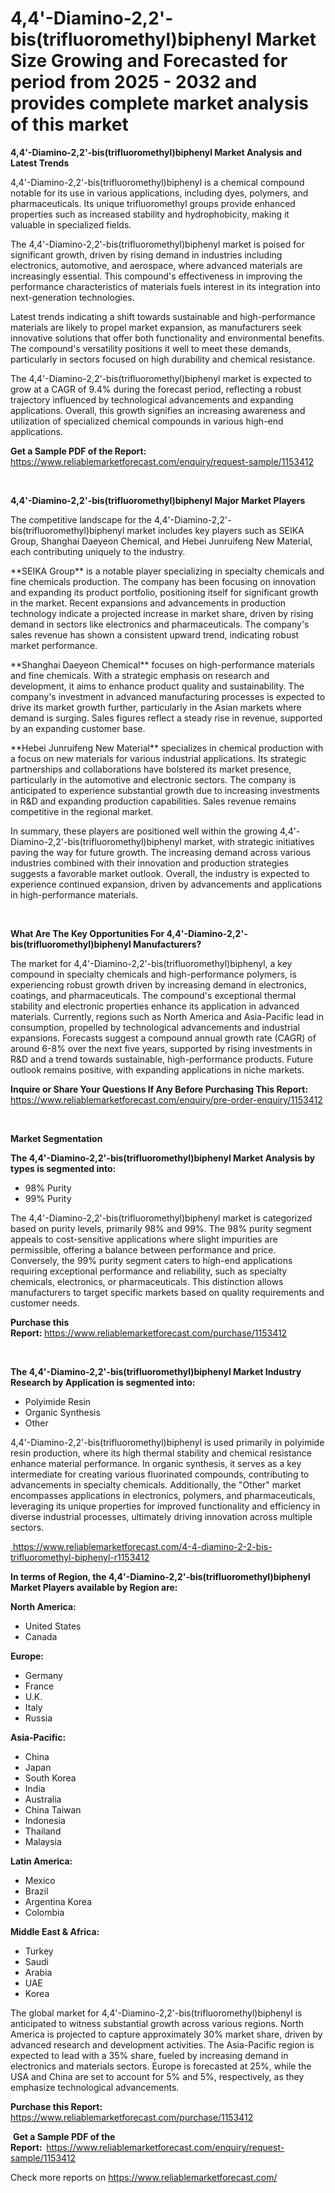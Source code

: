 <p><h1>4,4'-Diamino-2,2'-bis(trifluoromethyl)biphenyl Market Size Growing and Forecasted for period from 2025 - 2032 and provides complete market analysis of this market</h1></p><p><strong>4,4'-Diamino-2,2'-bis(trifluoromethyl)biphenyl Market Analysis and Latest Trends</strong></p>
<p><p>4,4'-Diamino-2,2'-bis(trifluoromethyl)biphenyl is a chemical compound notable for its use in various applications, including dyes, polymers, and pharmaceuticals. Its unique trifluoromethyl groups provide enhanced properties such as increased stability and hydrophobicity, making it valuable in specialized fields.</p><p>The 4,4'-Diamino-2,2'-bis(trifluoromethyl)biphenyl market is poised for significant growth, driven by rising demand in industries including electronics, automotive, and aerospace, where advanced materials are increasingly essential. This compound's effectiveness in improving the performance characteristics of materials fuels interest in its integration into next-generation technologies.</p><p>Latest trends indicating a shift towards sustainable and high-performance materials are likely to propel market expansion, as manufacturers seek innovative solutions that offer both functionality and environmental benefits. The compound's versatility positions it well to meet these demands, particularly in sectors focused on high durability and chemical resistance.</p><p>The 4,4'-Diamino-2,2'-bis(trifluoromethyl)biphenyl market is expected to grow at a CAGR of 9.4% during the forecast period, reflecting a robust trajectory influenced by technological advancements and expanding applications. Overall, this growth signifies an increasing awareness and utilization of specialized chemical compounds in various high-end applications.</p></p>
<p><strong>Get a Sample PDF of the Report:&nbsp;</strong> <a href="https://www.reliablemarketforecast.com/enquiry/request-sample/1153412?utm_campaign=1893&utm_medium=2&utm_source=Github&utm_content=ia&utm_term=07012025&utm_id=44-diamino-22-bistrifluoromethylbiphenyl">https://www.reliablemarketforecast.com/enquiry/request-sample/1153412</a></p>
<p>&nbsp;</p>
<p><strong>4,4'-Diamino-2,2'-bis(trifluoromethyl)biphenyl Major Market Players</strong></p>
<p><p>The competitive landscape for the 4,4'-Diamino-2,2'-bis(trifluoromethyl)biphenyl market includes key players such as SEIKA Group, Shanghai Daeyeon Chemical, and Hebei Junruifeng New Material, each contributing uniquely to the industry.</p><p>**SEIKA Group** is a notable player specializing in specialty chemicals and fine chemicals production. The company has been focusing on innovation and expanding its product portfolio, positioning itself for significant growth in the market. Recent expansions and advancements in production technology indicate a projected increase in market share, driven by rising demand in sectors like electronics and pharmaceuticals. The company's sales revenue has shown a consistent upward trend, indicating robust market performance.</p><p>**Shanghai Daeyeon Chemical** focuses on high-performance materials and fine chemicals. With a strategic emphasis on research and development, it aims to enhance product quality and sustainability. The company's investment in advanced manufacturing processes is expected to drive its market growth further, particularly in the Asian markets where demand is surging. Sales figures reflect a steady rise in revenue, supported by an expanding customer base.</p><p>**Hebei Junruifeng New Material** specializes in chemical production with a focus on new materials for various industrial applications. Its strategic partnerships and collaborations have bolstered its market presence, particularly in the automotive and electronic sectors. The company is anticipated to experience substantial growth due to increasing investments in R&D and expanding production capabilities. Sales revenue remains competitive in the regional market.</p><p>In summary, these players are positioned well within the growing 4,4'-Diamino-2,2'-bis(trifluoromethyl)biphenyl market, with strategic initiatives paving the way for future growth. The increasing demand across various industries combined with their innovation and production strategies suggests a favorable market outlook. Overall, the industry is expected to experience continued expansion, driven by advancements and applications in high-performance materials.</p></p>
<p>&nbsp;</p>
<p><strong>What Are The Key Opportunities For 4,4'-Diamino-2,2'-bis(trifluoromethyl)biphenyl Manufacturers?</strong></p>
<p><p>The market for 4,4'-Diamino-2,2'-bis(trifluoromethyl)biphenyl, a key compound in specialty chemicals and high-performance polymers, is experiencing robust growth driven by increasing demand in electronics, coatings, and pharmaceuticals. The compound's exceptional thermal stability and electronic properties enhance its application in advanced materials. Currently, regions such as North America and Asia-Pacific lead in consumption, propelled by technological advancements and industrial expansions. Forecasts suggest a compound annual growth rate (CAGR) of around 6-8% over the next five years, supported by rising investments in R&D and a trend towards sustainable, high-performance products. Future outlook remains positive, with expanding applications in niche markets.</p></p>
<p><strong>Inquire or Share Your Questions If Any Before Purchasing This Report:</strong> <a href="https://www.reliablemarketforecast.com/enquiry/pre-order-enquiry/1153412?utm_campaign=1893&utm_medium=2&utm_source=Github&utm_content=ia&utm_term=07012025&utm_id=44-diamino-22-bistrifluoromethylbiphenyl">https://www.reliablemarketforecast.com/enquiry/pre-order-enquiry/1153412</a></p>
<p>&nbsp;</p>
<p><strong>Market Segmentation</strong></p>
<p><strong>The 4,4'-Diamino-2,2'-bis(trifluoromethyl)biphenyl Market Analysis by types is segmented into:</strong></p>
<p><ul><li>98% Purity</li><li>99% Purity</li></ul></p>
<p><p>The 4,4'-Diamino-2,2'-bis(trifluoromethyl)biphenyl market is categorized based on purity levels, primarily 98% and 99%. The 98% purity segment appeals to cost-sensitive applications where slight impurities are permissible, offering a balance between performance and price. Conversely, the 99% purity segment caters to high-end applications requiring exceptional performance and reliability, such as specialty chemicals, electronics, or pharmaceuticals. This distinction allows manufacturers to target specific markets based on quality requirements and customer needs.</p></p>
<p><strong>Purchase this Report:&nbsp;</strong><a href="https://www.reliablemarketforecast.com/purchase/1153412?utm_campaign=1893&utm_medium=2&utm_source=Github&utm_content=ia&utm_term=07012025&utm_id=44-diamino-22-bistrifluoromethylbiphenyl">https://www.reliablemarketforecast.com/purchase/1153412</a></p>
<p>&nbsp;</p>
<p><strong>The 4,4'-Diamino-2,2'-bis(trifluoromethyl)biphenyl Market Industry Research by Application is segmented into:</strong></p>
<p><ul><li>Polyimide Resin</li><li>Organic Synthesis</li><li>Other</li></ul></p>
<p><p>4,4'-Diamino-2,2'-bis(trifluoromethyl)biphenyl is used primarily in polyimide resin production, where its high thermal stability and chemical resistance enhance material performance. In organic synthesis, it serves as a key intermediate for creating various fluorinated compounds, contributing to advancements in specialty chemicals. Additionally, the "Other" market encompasses applications in electronics, polymers, and pharmaceuticals, leveraging its unique properties for improved functionality and efficiency in diverse industrial processes, ultimately driving innovation across multiple sectors.</p></p>
<p><a href="https://www.reliablemarketforecast.com/4-4-diamino-2-2-bis-trifluoromethyl-biphenyl-r1153412?utm_campaign=1893&utm_medium=2&utm_source=Github&utm_content=ia&utm_term=07012025&utm_id=44-diamino-22-bistrifluoromethylbiphenyl">&nbsp;https://www.reliablemarketforecast.com/4-4-diamino-2-2-bis-trifluoromethyl-biphenyl-r1153412</a></p>
<p><strong>In terms of Region, the 4,4'-Diamino-2,2'-bis(trifluoromethyl)biphenyl Market Players available by Region are:</strong></p>
<p>
    <p> <strong> North America: </strong>
        <ul>
            <li>United States</li>
            <li>Canada</li>
        </ul>
        </p> 
    <p> <strong> Europe: </strong>
        <ul>
            <li>Germany</li>
            <li>France</li>
            <li>U.K.</li>
            <li>Italy</li>
            <li>Russia</li>
        </ul>
        </p> 
    <p> <strong> Asia-Pacific: </strong>
        <ul>
            <li>China</li>
            <li>Japan</li>
            <li>South Korea</li>
            <li>India</li>
            <li>Australia</li>
            <li>China Taiwan</li>
            <li>Indonesia</li>
            <li>Thailand</li>
            <li>Malaysia</li>
        </ul>
        </p> 
    <p> <strong> Latin America: </strong>
        <ul>
            <li>Mexico</li>
            <li>Brazil</li>
            <li>Argentina Korea</li>
            <li>Colombia</li>
        </ul>
        </p> 
    <p> <strong> Middle East & Africa: </strong>
        <ul>
            <li>Turkey</li>
            <li>Saudi</li>
            <li>Arabia</li>
            <li>UAE</li>
            <li>Korea</li>
        </ul>
    </p>
    </p>
<p><p>The global market for 4,4'-Diamino-2,2'-bis(trifluoromethyl)biphenyl is anticipated to witness substantial growth across various regions. North America is projected to capture approximately 30% market share, driven by advanced research and development activities. The Asia-Pacific region is expected to lead with a 35% share, fueled by increasing demand in electronics and materials sectors. Europe is forecasted at 25%, while the USA and China are set to account for 5% and 5%, respectively, as they emphasize technological advancements.</p></p>
<p><strong>Purchase this Report: </strong><a href="https://www.reliablemarketforecast.com/purchase/1153412?utm_campaign=1893&utm_medium=2&utm_source=Github&utm_content=ia&utm_term=07012025&utm_id=44-diamino-22-bistrifluoromethylbiphenyl">https://www.reliablemarketforecast.com/purchase/1153412</a></p>
<p>&nbsp;<strong>Get a Sample PDF of the Report:&nbsp;&nbsp;</strong><a href="https://www.reliablemarketforecast.com/enquiry/request-sample/1153412?utm_campaign=1893&utm_medium=2&utm_source=Github&utm_content=ia&utm_term=07012025&utm_id=44-diamino-22-bistrifluoromethylbiphenyl">https://www.reliablemarketforecast.com/enquiry/request-sample/1153412</a></p>
<p><strong></strong></p>
<p>Check more reports on <a href="https://www.reliablemarketforecast.com/?utm_campaign=1893&utm_medium=2&utm_source=Github&utm_content=ia&utm_term=07012025&utm_id=44-diamino-22-bistrifluoromethylbiphenyl">https://www.reliablemarketforecast.com/</a></p>